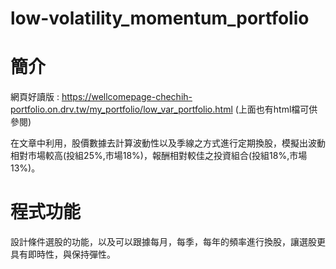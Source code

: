 # low-volatility_momentum_portfolio
# 簡介
網頁好讀版 : https://wellcomepage-chechih-portfolio.on.drv.tw/my_portfolio/low_var_portfolio.html (上面也有html檔可供參閱)

在文章中利用，股價數據去計算波動性以及季線之方式進行定期換股，模擬出波動相對市場較高(投組25%,市場18%)，報酬相對較佳之投資組合(投組18%,市場13%)。

# 程式功能
設計條件選股的功能，以及可以跟據每月，每季，每年的頻率進行換股，讓選股更具有即時性，與保持彈性。
